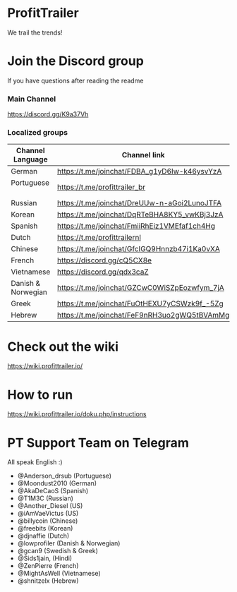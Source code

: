 # ProfitTrailer
We trail the trends!

# Join the Discord group
If you have questions after reading the readme
### Main Channel
https://discord.gg/K9a37Vh

### Localized groups

|Channel Language   | Channel link                                  |
|-------------------|-----------------------------------------------|
|German             | https://t.me/joinchat/FDBA_g1yD6Iw-k46ysvYzA  |
|Portuguese         | https://t.me/profittrailer_br                 |
|Russian            | https://t.me/joinchat/DreUUw-n-aGoi2LunoJTFA  |
|Korean             | https://t.me/joinchat/DqRTeBHA8KY5_vwKBj3JzA  |
|Spanish            | https://t.me/joinchat/FmiiRhEiz1VMEfaf1ch4Hg  |
|Dutch              | https://t.me/profittrailernl                  |
|Chinese            | https://t.me/joinchat/GfcIGQ9Hnnzb47i1Ka0vXA  |
|French             | https://discord.gg/cQ5CX8e                    |
|Vietnamese         | https://discord.gg/qdx3caZ                    |
|Danish & Norwegian | https://t.me/joinchat/GZCwC0WiSZpEozwfym_7jA  |
|Greek              | https://t.me/joinchat/FuOtHEXU7yCSWzk9f_-5Zg  |
|Hebrew             | https://t.me/joinchat/FeF9nRH3uo2gWQ5tBVAmMg  |


# Check out the wiki
https://wiki.profittrailer.io/  

# How to run
https://wiki.profittrailer.io/doku.php/instructions  

# PT Support Team on Telegram
  All speak English :)
  - @Anderson_drsub (Portuguese)
  - @Moondust2010 (German)
  - @AkaDeCaoS (Spanish)
  - @T1M3C (Russian)
  - @Another_Diesel (US)  
  - @iAmVaeVictus (US)
  - @billycoin (Chinese)  
  - @freebits (Korean)
  - @djnaffie (Dutch)
  - @lowprofiler (Danish & Norwegian)
  - @gcan9 (Swedish & Greek)
  - @Sids1jain, (Hindi)
  - @ZenPierre (French)
  - @MightAsWell (Vietnamese)
  - @shnitzelx (Hebrew)


